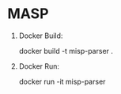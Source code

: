 # MASP

1. Docker Build:

   docker build -t misp-parser .

2. Docker Run:

   docker run -it misp-parser

